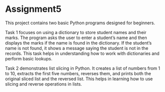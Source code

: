 # Assignment5
This project contains two basic Python programs designed for beginners.

Task 1 focuses on using a dictionary to store student names and their marks. The program asks the user to enter a student’s name and then displays the marks if the name is found in the dictionary. If the student’s name is not found, it shows a message saying the student is not in the records. This task helps in understanding how to work with dictionaries and perform basic lookups.

Task 2 demonstrates list slicing in Python. It creates a list of numbers from 1 to 10, extracts the first five numbers, reverses them, and prints both the original sliced list and the reversed list. This helps in learning how to use slicing and reverse operations in lists.

